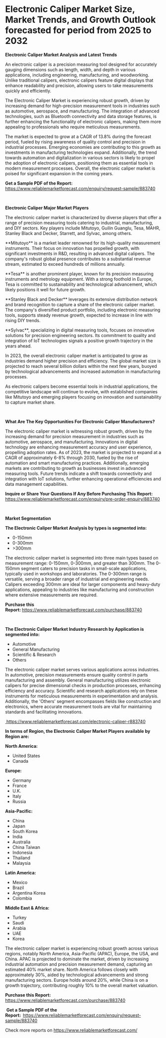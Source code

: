 <p><h1>Electronic Caliper Market Size, Market Trends, and Growth Outlook forecasted for period from 2025 to 2032</h1></p><p><strong>Electronic Caliper Market Analysis and Latest Trends</strong></p>
<p><p>An electronic caliper is a precision measuring tool designed for accurately gauging dimensions such as length, width, and depth in various applications, including engineering, manufacturing, and woodworking. Unlike traditional calipers, electronic calipers feature digital displays that enhance readability and precision, allowing users to take measurements quickly and efficiently. </p><p>The Electronic Caliper Market is experiencing robust growth, driven by increasing demand for high-precision measurement tools in industries such as automotive, aerospace, and manufacturing. The integration of advanced technologies, such as Bluetooth connectivity and data storage features, is further enhancing the functionality of electronic calipers, making them more appealing to professionals who require meticulous measurements. </p><p>The market is expected to grow at a CAGR of 13.8% during the forecast period, fueled by rising awareness of quality control and precision in industrial processes. Emerging economies are contributing to this growth as investments in manufacturing technologies expand. Additionally, the trend towards automation and digitalization in various sectors is likely to propel the adoption of electronic calipers, positioning them as essential tools in modern measurement processes. Overall, the electronic caliper market is poised for significant expansion in the coming years.</p></p>
<p><strong>Get a Sample PDF of the Report:&nbsp;</strong> <a href="https://www.reliablemarketforecast.com/enquiry/request-sample/883740?utm_campaign=2441&utm_medium=2&utm_source=Github&utm_content=ia&utm_term=18022025&utm_id=electronic-caliper">https://www.reliablemarketforecast.com/enquiry/request-sample/883740</a></p>
<p>&nbsp;</p>
<p><strong>Electronic Caliper Major Market Players</strong></p>
<p><p>The electronic caliper market is characterized by diverse players that offer a range of precision measuring tools catering to industrial, manufacturing, and DIY sectors. Key players include Mitutoyo, Guilin Guanglu, Tesa, MAHR, Stanley Black and Decker, Starrett, and Sylvac, among others.</p><p>**Mitutoyo** is a market leader renowned for its high-quality measurement instruments. Their focus on innovation has propelled growth, with significant investments in R&D, resulting in advanced digital calipers. The company's robust global presence contributes to a substantial revenue stream, estimated to exceed hundreds of millions annually.</p><p>**Tesa** is another prominent player, known for its precision measuring instruments and metrology equipment. With a strong foothold in Europe, Tesa is committed to sustainability and technological advancement, which likely positions it well for future growth.</p><p>**Stanley Black and Decker** leverages its extensive distribution network and brand recognition to capture a share of the electronic caliper market. The company's diversified product portfolio, including electronic measuring tools, supports steady revenue growth, expected to increase in line with rising DIY trends.</p><p>**Sylvac**, specializing in digital measuring tools, focuses on innovative solutions for precision engineering sectors. Its commitment to quality and integration of IoT technologies signals a positive growth trajectory in the years ahead.</p><p>In 2023, the overall electronic caliper market is anticipated to grow as industries demand higher precision and efficiency. The global market size is projected to reach several billion dollars within the next few years, buoyed by technological advancements and increased automation in manufacturing processes. </p><p>As electronic calipers become essential tools in industrial applications, the competitive landscape will continue to evolve, with established companies like Mitutoyo and emerging players focusing on innovation and sustainability to capture market share.</p></p>
<p>&nbsp;</p>
<p><strong>What Are The Key Opportunities For Electronic Caliper Manufacturers?</strong></p>
<p><p>The electronic caliper market is witnessing robust growth, driven by the increasing demand for precision measurement in industries such as automotive, aerospace, and manufacturing. Innovations in digital technology are enhancing measurement accuracy and user experience, propelling adoption rates. As of 2023, the market is projected to expand at a CAGR of approximately 6-8% through 2030, fueled by the rise of automation and smart manufacturing practices. Additionally, emerging markets are contributing to growth as businesses invest in advanced measuring tools. Future trends indicate a shift towards connectivity and integration with IoT solutions, further enhancing operational efficiencies and data management capabilities.</p></p>
<p><strong>Inquire or Share Your Questions If Any Before Purchasing This Report:</strong> <a href="https://www.reliablemarketforecast.com/enquiry/pre-order-enquiry/883740?utm_campaign=2441&utm_medium=2&utm_source=Github&utm_content=ia&utm_term=18022025&utm_id=electronic-caliper">https://www.reliablemarketforecast.com/enquiry/pre-order-enquiry/883740</a></p>
<p>&nbsp;</p>
<p><strong>Market Segmentation</strong></p>
<p><strong>The Electronic Caliper Market Analysis by types is segmented into:</strong></p>
<p><ul><li>0-150mm</li><li>0-300mm</li><li>>300mm</li></ul></p>
<p><p>The electronic caliper market is segmented into three main types based on measurement range: 0-150mm, 0-300mm, and greater than 300mm. The 0-150mm segment caters to precision tasks in small-scale applications, typically used in workshops and laboratories. The 0-300mm range is versatile, serving a broader range of industrial and engineering needs. Calipers exceeding 300mm are ideal for larger components and heavy-duty applications, appealing to industries like manufacturing and construction where extensive measurements are required.</p></p>
<p><strong>Purchase this Report:&nbsp;</strong><a href="https://www.reliablemarketforecast.com/purchase/883740?utm_campaign=2441&utm_medium=2&utm_source=Github&utm_content=ia&utm_term=18022025&utm_id=electronic-caliper">https://www.reliablemarketforecast.com/purchase/883740</a></p>
<p>&nbsp;</p>
<p><strong>The Electronic Caliper Market Industry Research by Application is segmented into:</strong></p>
<p><ul><li>Automotive</li><li>General Manufacturing</li><li>Scientific & Research</li><li>Others</li></ul></p>
<p><p>The electronic caliper market serves various applications across industries. In automotive, precision measurements ensure quality control in parts manufacturing and assembly. General manufacturing utilizes electronic calipers for precise dimensional checks in production processes, enhancing efficiency and accuracy. Scientific and research applications rely on these instruments for meticulous measurements in experimentation and analysis. Additionally, the 'Others' segment encompasses fields like construction and electronics, where accurate measurement tools are vital for maintaining standards and facilitating innovations.</p></p>
<p><a href="https://www.reliablemarketforecast.com/electronic-caliper-r883740?utm_campaign=2441&utm_medium=2&utm_source=Github&utm_content=ia&utm_term=18022025&utm_id=electronic-caliper">&nbsp;https://www.reliablemarketforecast.com/electronic-caliper-r883740</a></p>
<p><strong>In terms of Region, the Electronic Caliper Market Players available by Region are:</strong></p>
<p>
    <p> <strong> North America: </strong>
        <ul>
            <li>United States</li>
            <li>Canada</li>
        </ul>
        </p> 
    <p> <strong> Europe: </strong>
        <ul>
            <li>Germany</li>
            <li>France</li>
            <li>U.K.</li>
            <li>Italy</li>
            <li>Russia</li>
        </ul>
        </p> 
    <p> <strong> Asia-Pacific: </strong>
        <ul>
            <li>China</li>
            <li>Japan</li>
            <li>South Korea</li>
            <li>India</li>
            <li>Australia</li>
            <li>China Taiwan</li>
            <li>Indonesia</li>
            <li>Thailand</li>
            <li>Malaysia</li>
        </ul>
        </p> 
    <p> <strong> Latin America: </strong>
        <ul>
            <li>Mexico</li>
            <li>Brazil</li>
            <li>Argentina Korea</li>
            <li>Colombia</li>
        </ul>
        </p> 
    <p> <strong> Middle East & Africa: </strong>
        <ul>
            <li>Turkey</li>
            <li>Saudi</li>
            <li>Arabia</li>
            <li>UAE</li>
            <li>Korea</li>
        </ul>
    </p>
    </p>
<p><p>The electronic caliper market is experiencing robust growth across various regions, notably North America, Asia-Pacific (APAC), Europe, the USA, and China. APAC is projected to dominate the market, driven by increasing industrial automation and precision measurement demand, capturing an estimated 40% market share. North America follows closely with approximately 30%, aided by technological advancements and strong manufacturing sectors. Europe holds around 20%, while China is on a growth trajectory, contributing roughly 10% to the overall market valuation.</p></p>
<p><strong>Purchase this Report: </strong><a href="https://www.reliablemarketforecast.com/purchase/883740?utm_campaign=2441&utm_medium=2&utm_source=Github&utm_content=ia&utm_term=18022025&utm_id=electronic-caliper">https://www.reliablemarketforecast.com/purchase/883740</a></p>
<p>&nbsp;<strong>Get a Sample PDF of the Report:&nbsp;&nbsp;</strong><a href="https://www.reliablemarketforecast.com/enquiry/request-sample/883740?utm_campaign=2441&utm_medium=2&utm_source=Github&utm_content=ia&utm_term=18022025&utm_id=electronic-caliper">https://www.reliablemarketforecast.com/enquiry/request-sample/883740</a></p>
<p><strong></strong></p>
<p>Check more reports on <a href="https://www.reliablemarketforecast.com/?utm_campaign=2441&utm_medium=2&utm_source=Github&utm_content=ia&utm_term=18022025&utm_id=electronic-caliper">https://www.reliablemarketforecast.com/</a></p>